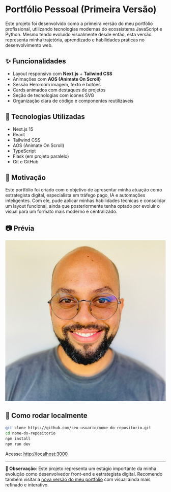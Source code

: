 # Portfólio Pessoal (Primeira Versão)

Este projeto foi desenvolvido como a primeira versão do meu portfólio profissional, utilizando tecnologias modernas do ecossistema JavaScript e Python. Mesmo tendo evoluído visualmente desde então, esta versão representa minha trajetória, aprendizado e habilidades práticas no desenvolvimento web.

## ✨ Funcionalidades

- Layout responsivo com **Next.js** + **Tailwind CSS**
- Animações com **AOS (Animate On Scroll)**
- Sessão Hero com imagem, texto e botões
- Cards animados com destaques de projetos
- Seção de tecnologias com ícones SVG
- Organização clara de código e componentes reutilizáveis

## 🧠 Tecnologias Utilizadas

- Next.js 15
- React
- Tailwind CSS
- AOS (Animate On Scroll)
- TypeScript
- Flask (em projeto paralelo)
- Git e GitHub

## 📌 Motivação

Este portfólio foi criado com o objetivo de apresentar minha atuação como estrategista digital, especialista em tráfego pago, IA e automações inteligentes. Com ele, pude aplicar minhas habilidades técnicas e consolidar um layout funcional, ainda que posteriormente tenha optado por evoluir o visual para um formato mais moderno e centralizado.

## 📷 Prévia

![screenshot](./public/images/paulo.png)

## 🚀 Como rodar localmente

```bash
git clone https://github.com/seu-usuario/nome-do-repositorio.git
cd nome-do-repositorio
npm install
npm run dev
```

Acesse: [http://localhost:3000](http://localhost:3000)

---

**🧭 Observação**: Este projeto representa um estágio importante da minha evolução como desenvolvedor front-end e estrategista digital. Recomendo também visitar a [nova versão do meu portfólio](#) com visual ainda mais refinado e interativo.